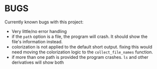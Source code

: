 # BUGS

Currently known bugs with this project:

- Very little/no error handling
- if the `path` option is a file, the program will crash. It should show the
file's information instead.
- colorization is not applied to the default short output. fixing this would
need moving the colorization logic to the `collect_file_names` function.
- if more than one path is provided the program crashes. `ls` and other
derivatives will show both
